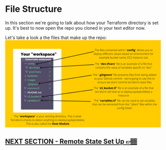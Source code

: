 # File Structure
In this section we're going to talk about how your Terraform directory is set up. It's best to now open the repo you cloned in your text editor now.

Let's take a look a the files that make up the repo:
![file-structure-visual-guide](../images/file-structure.png)

## [NEXT SECTION  - Remote State Set Up 👉🏽](04-remote-state-set-up.md)